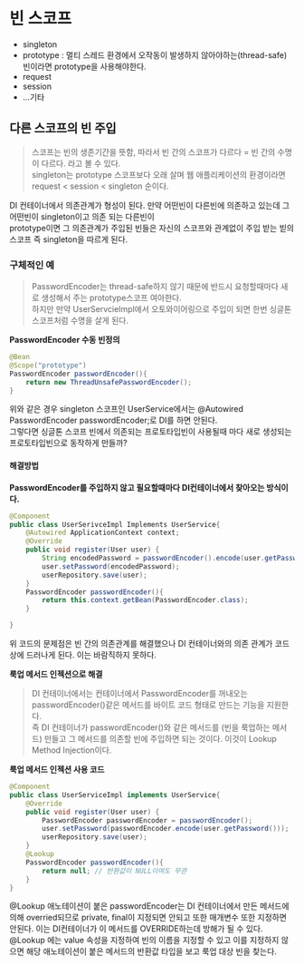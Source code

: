 # 빈 스코프
- singleton
- prototype : 멀티 스레드 환경에서 오작동이 발생하지 않아야하는(thread-safe) 빈이라면 prototype을 사용해야한다.
- request
- session
- ...기타

## 다른 스코프의 빈 주입
> 스코프는 빈의 생존기간을 뜻함, 따라서 빈 간의 스코프가 다르다 = 빈 간의 수명이 다르다. 라고 볼 수 있다.  
singleton는 prototype 스코프보다 오래 살며 웹 애플리케이션의 환경이라면 request < session < singleton 순이다.  

DI 컨테이너에서 의존관계가 형성이 된다. 만약 어떤빈이 다른빈에 의존하고 있는데 그 어떤빈이 singleton이고 의존 되는 다른빈이  
prototype이면 그 의존관계가 주입된 빈들은 자신의 스코프와 관계없이 주입 받는 빋의 스코프 즉 singleton을 따르게 된다.  

### 구체적인 예
> PasswordEncoder는 thread-safe하지 않기 때문에 반드시 요청할때마다 새로 생성해서 주는 prototype스코프 여아한다.  
하지만 만약 UserServcieImpl에서 오토와이어링으로 주입이 되면 한번 싱글톤 스코프처럼 수명을 살게 된다.

**PasswordEncoder 수동 빈정의**
```java
@Bean
@Scope("prototype")
PasswordEncoder passwordEncoder(){
    return new ThreadUnsafePasswordEncoder();
}
```
위와 같은 경우 singleton 스코프인 UserService에서는  @Autowired PasswordEncoder passwordEncoder;로 DI를 하면 안된다.  
그렇다면 싱글톤 스코프 빈에서 의존되는 프로토타입빈이 사용될때 마다 새로 생성되는 프로토타입빈으로 동작하게 만들까?  

#### 해결방법
**PasswordEncoder를 주입하지 않고 필요할때마다 DI컨테이너에서 찾아오는 방식이다.**
```java
@Component
public class UserSerivceImpl Implements UserService{
    @Autowired ApplicationContext context;
    @Override
    public void register(User user) {
        String encodedPassword = passwordEncoder().encode(user.getPassword());
        user.setPassword(encodedPassword);
        userRepository.save(user);
    }
    PasswordEncoder passwordEncoder(){
        return this.context.getBean(PasswordEncoder.class);
    }

}
```
위 코드의 문제점은 빈 간의 의존관계를 해결했으나 DI 컨테이너와의 의존 관계가 코드상에 드러나게 된다. 이는 바람직하지 못하다.  

**룩업 메서드 인젝션으로 해결**  
>DI 컨테이너에서는 컨테이너에서 PasswordEncoder를 꺼내오는 passwordEncoder()같은 메서드를 바이트 코드 형태로 만드는 기능을 지원한다.  
즉 DI 컨테이너가 passwordEncoder()와 같은 메서드를 (빈을 룩업하는 메서드) 만들고 그 메서드를 의존할 빈에 주입하면 되는 것이다. 이것이 Lookup Method Injection이다.

**룩업 메서드 인젝션 사용 코드**
```java
@Component
public class UserServiceImpl implements UserService{
    @Override
    public void register(User user) {
        PasswordEncoder passwordEncoder = passwordEncoder();
        user.setPassword(passwordEncoder.encode(user.getPassword()));
        userRepository.save(user);
    }
    @Lookup
    PasswordEncoder passwordEncoder(){
        return null; // 반환값이 NULL이여도 무관
    }
}

```
@Lookup 애노테이션이 붙은 passwordEncoder는 DI 컨테이너에서 만든 메서드에 의해 overried되므로 private, final이 지정되면 안되고 또한
매개변수 또한 지정하면 안된다. 이는 DI컨테이너가 이 메서드를 OVERRIDE하는데 방해가 될 수 있다.
@Lookup 에는 value 속성을 지정하여 빈의 이름을 지정할 수 있고 이를 지정하지 않으면 해당 애노테이션이 붙은 메서드의 반환값 타입을 보고 룩업 대상 빈을 찾는다.  
